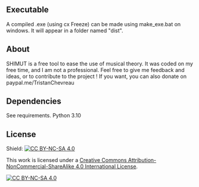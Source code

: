 ## Executable

A compiled .exe (using cx Freeze) can be made using make_exe.bat on windows. It will appear in a folder named "dist".

## About

SHIMUT is a free tool to ease the use of musical theory.
It was coded on my free time, and I am not a professional.
Feel free to give me feedback and ideas, or to contribute to the project !
If you want, you can also donate on paypal.me/TristanChevreau

## Dependencies

See requirements.
Python 3.10

## License

Shield: [![CC BY-NC-SA 4.0][cc-by-nc-sa-shield]][cc-by-nc-sa]

This work is licensed under a
[Creative Commons Attribution-NonCommercial-ShareAlike 4.0 International License][cc-by-nc-sa].

[![CC BY-NC-SA 4.0][cc-by-nc-sa-image]][cc-by-nc-sa]

[cc-by-nc-sa]: http://creativecommons.org/licenses/by-nc-sa/4.0/
[cc-by-nc-sa-image]: https://licensebuttons.net/l/by-nc-sa/4.0/88x31.png
[cc-by-nc-sa-shield]: https://img.shields.io/badge/License-CC%20BY--NC--SA%204.0-lightgrey.svg
